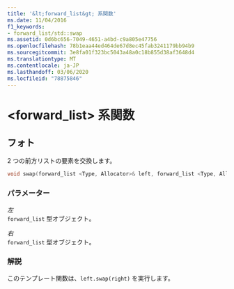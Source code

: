 ```yaml
---
title: '&lt;forward_list&gt; 系関数'
ms.date: 11/04/2016
f1_keywords:
- forward_list/std::swap
ms.assetid: 0d6bc656-7049-4651-a4bd-c9a805e47756
ms.openlocfilehash: 78b1eaa44ed464de67d8ec45fab3241179bb94b9
ms.sourcegitcommit: 3e8fa01f323bc5043a48a0c18b855d38af3648d4
ms.translationtype: MT
ms.contentlocale: ja-JP
ms.lasthandoff: 03/06/2020
ms.locfileid: "78875846"
---
```

# <a name="ltforward_listgt-functions"></a>&lt;forward_list&gt; 系関数

## <a name="swap"></a>フォト

2 つの前方リストの要素を交換します。

```cpp
void swap(forward_list <Type, Allocator>& left, forward_list <Type, Allocator>& right);
```

### <a name="parameters"></a>パラメーター

*左*\
`forward_list` 型オブジェクト。

*右*\
`forward_list` 型オブジェクト。

### <a name="remarks"></a>解説

このテンプレート関数は、`left.swap(right)` を実行します。
